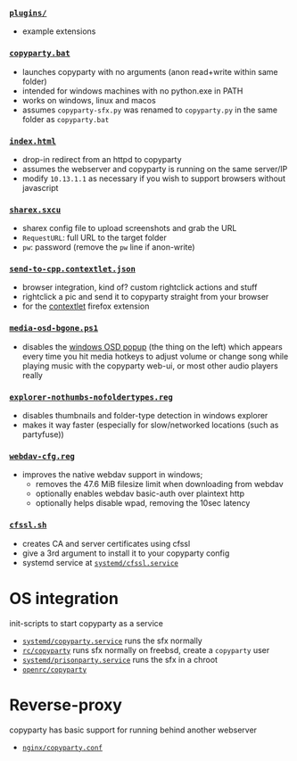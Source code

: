 ### [`plugins/`](plugins/)
* example extensions

### [`copyparty.bat`](copyparty.bat)
* launches copyparty with no arguments (anon read+write within same folder)
* intended for windows machines with no python.exe in PATH
* works on windows, linux and macos
* assumes `copyparty-sfx.py` was renamed to `copyparty.py` in the same folder as `copyparty.bat`

### [`index.html`](index.html)
* drop-in redirect from an httpd to copyparty
* assumes the webserver and copyparty is running on the same server/IP
* modify `10.13.1.1` as necessary if you wish to support browsers without javascript

### [`sharex.sxcu`](sharex.sxcu)
* sharex config file to upload screenshots and grab the URL
* `RequestURL`: full URL to the target folder
* `pw`: password (remove the `pw` line if anon-write)

### [`send-to-cpp.contextlet.json`](send-to-cpp.contextlet.json)
* browser integration, kind of? custom rightclick actions and stuff
* rightclick a pic and send it to copyparty straight from your browser
* for the [contextlet](https://addons.mozilla.org/en-US/firefox/addon/contextlets/) firefox extension

### [`media-osd-bgone.ps1`](media-osd-bgone.ps1)
* disables the [windows OSD popup](https://user-images.githubusercontent.com/241032/122821375-0e08df80-d2dd-11eb-9fd9-184e8aacf1d0.png) (the thing on the left) which appears every time you hit media hotkeys to adjust volume or change song while playing music with the copyparty web-ui, or most other audio players really

### [`explorer-nothumbs-nofoldertypes.reg`](explorer-nothumbs-nofoldertypes.reg)
* disables thumbnails and folder-type detection in windows explorer
* makes it way faster (especially for slow/networked locations (such as partyfuse))

### [`webdav-cfg.reg`](webdav-cfg.bat)
* improves the native webdav support in windows;
  * removes the 47.6 MiB filesize limit when downloading from webdav
  * optionally enables webdav basic-auth over plaintext http
  * optionally helps disable wpad, removing the 10sec latency

### [`cfssl.sh`](cfssl.sh)
* creates CA and server certificates using cfssl
* give a 3rd argument to install it to your copyparty config
* systemd service at [`systemd/cfssl.service`](systemd/cfssl.service)

# OS integration
init-scripts to start copyparty as a service
* [`systemd/copyparty.service`](systemd/copyparty.service) runs the sfx normally
* [`rc/copyparty`](rc/copyparty) runs sfx normally on freebsd, create a `copyparty` user
* [`systemd/prisonparty.service`](systemd/prisonparty.service) runs the sfx in a chroot
* [`openrc/copyparty`](openrc/copyparty)

# Reverse-proxy
copyparty has basic support for running behind another webserver
* [`nginx/copyparty.conf`](nginx/copyparty.conf)
